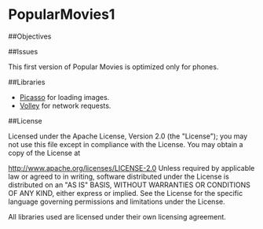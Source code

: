 # PopularMovies1
##Objectives

##Issues

This first version of Popular Movies is optimized only for phones.

##Libraries
- [Picasso](http://square.github.io/picasso) for loading images.
- [Volley](https://android.googlesource.com/platform/frameworks/volley)  for network requests.


##License

Licensed under the Apache License, Version 2.0 (the "License"); you may not use this file except in compliance with the License. You may obtain a copy of the License at

   http://www.apache.org/licenses/LICENSE-2.0
Unless required by applicable law or agreed to in writing, software distributed under the License is distributed on an "AS IS" BASIS, WITHOUT WARRANTIES OR CONDITIONS OF ANY KIND, either express or implied. See the License for the specific language governing permissions and limitations under the License.

All libraries used are licensed under their own licensing agreement.



